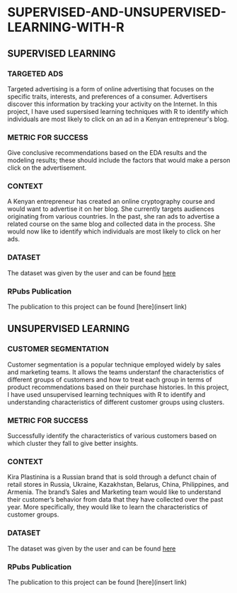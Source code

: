 # SUPERVISED-AND-UNSUPERVISED-LEARNING-WITH-R

## SUPERVISED LEARNING

### TARGETED ADS
Targeted advertising is a form of online advertising that focuses on the specific traits, interests, and preferences of a consumer. Advertisers discover this information by tracking your activity on the Internet. 
In this project, I have used supersised learning techniques with R to identify which individuals are most likely to click on an ad in a Kenyan entrepreneur's blog. 

### METRIC FOR SUCCESS
Give conclusive recommendations based on the EDA results and the modeling results; these should include the factors that would make a person click on the advertisement. 

### CONTEXT
A Kenyan entrepreneur has created an online cryptography course and would want to advertise it on her blog. She currently targets audiences originating from various countries. In the past, she ran ads to advertise a related course on the same blog and collected data in the process. She would now like to identify which individuals are most likely to click on her ads. 

### DATASET
The dataset was given by the user and can be found [here](http://bit.ly/IPAdvertisingData)

### RPubs Publication
The publication to this project can be found [here](insert link)



## UNSUPERVISED LEARNING

### CUSTOMER SEGMENTATION
Customer segmentation is a popular technique employed widely by sales and marketing teams. It allows the teams understanf the characteristics of different groups of customers and how to treat each group in terms of product recommendations based on their purchase histories. 
In this project, I have used unsupervised learning techniques with R to identify and understanding characteristics of different customer groups using clusters. 

### METRIC FOR SUCCESS
Successfully identify the characteristics of various customers based on which cluster they fall to give better insights. 

### CONTEXT 
Kira Plastinina is a Russian brand that is sold through a defunct chain of retail stores in Russia, Ukraine, Kazakhstan, Belarus, China, Philippines, and Armenia. The brand’s Sales and Marketing team would like to understand their customer’s behavior from data that they have collected over the past year. More specifically, they would like to learn the characteristics of customer groups.

### DATASET
The dataset was given by the user and can be found [here](http://bit.ly/EcommerceCustomersDataset)

### RPubs Publication
The publication to this project can be found [here](insert link)
